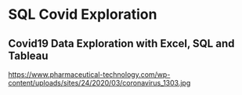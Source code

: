 # SQL Covid Exploration
## Covid19 Data Exploration with Excel, SQL and Tableau

https://www.pharmaceutical-technology.com/wp-content/uploads/sites/24/2020/03/coronavirus_1303.jpg

